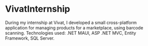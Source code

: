 # VivatInternship
During my internship at Vivat, I developed a small cross-platform application for managing products for a marketplace, using barcode scanning. Technologies used: .NET MAUI, ASP .NET MVC, Entity Framework, SQL Server.
